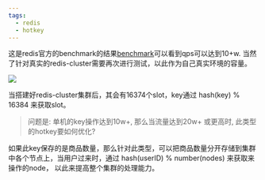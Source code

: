 ```yaml
---
tags:
  - redis
  - hotkey
---
```

这是redis官方的benchmark的结果[benchmark](https://redis.io/docs/latest/operate/oss_and_stack/management/optimization/benchmarks/)可以看到qps可以达到10+w. 当然了针对真实的redis-cluster需要再次进行测试，以此作为自己真实环境的容量。

![](./images/redis-cluster)



当搭建好redis-cluster集群后，其会有16374个slot，key通过 hash(key) % 16384 来获取slot。

> 问题是: 单机的key操作达到10w+, 那么当流量达到20w+ 或更高时, 此类型的hotkey要如何优化?

如果此key保存的是商品数量，那么针对此类型，可以把商品数量分开存储到集群中各个节点上，当用户过来时，通过 hash(userID) % number(nodes) 来获取来操作的node， 以此来提高整个集群的处理能力。









